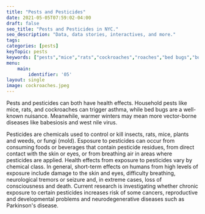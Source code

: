 ```yaml
---
title: "Pests and Pesticides"
date: 2021-05-05T07:59:02-04:00
draft: false
seo_title: "Pests and Pesticides in NYC."
seo_description: "Data, data stories, interactives, and more."
tags: 
categories: [pests]
keyTopic: pests
keywords: ["pests","mice","rats","cockroaches","roaches","bed bugs","bugs","extermination","ticks","lyme disease","pesticides"]
menu:
    main:
        identifier: '05'
layout: single
image: cockroaches.jpeg
---
```


Pests and pesticides can both have health effects. Household pests like mice, rats, and cockroaches can trigger asthma, while bed bugs are a well-known nuisance. Meanwhile, warmer winters may mean more vector-borne diseases like babesiosis and west nile virus.

Pesticides are chemicals used to control or kill insects, rats, mice, plants and weeds, or fungi (mold). Esposure to pesticides can occur from consuming foods or beverages that contain pesticide residues, from direct contact with the skin or eyes, or from breathing air in areas where pesticides are applied. Health effects from exposure to pesticides vary by chemical class. In general, short-term effects on humans from high levels of exposure include damage to the skin and eyes, difficulty breathing, neurological tremors or seizure and, in extreme cases, loss of consciousness and death. Current research is investigating whether chronic exposure to certain pesticides increases risk of some cancers, reproductive and developmental problems and neurodegenerative diseases such as Parkinson's disease.

